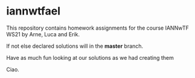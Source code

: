 # iannwtfael

This repository contains homework assignments for the course IANNwTF WS21 by Arne, Luca and Erik.

If not else declared solutions will in the **master** branch.

Have as much fun looking at our solutions as we had creating them

Ciao.
